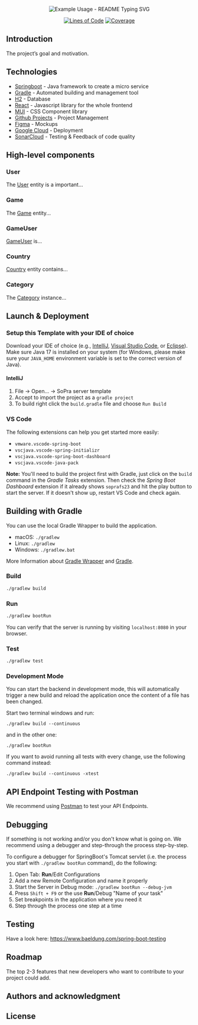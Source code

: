 <p align="center">
  <img src="https://readme-typing-svg.demolab.com/?lines=Sopra+Group+20!;Guess+The+Country!&font=Fira%20Code&center=true&width=600&height=80&duration=4000&pause=500" alt="Example Usage - README Typing SVG">
</p>

<div align="center">
  
[![Lines of Code](https://sonarcloud.io/api/project_badges/measure?project=sopra-fs23-group-20_server&metric=ncloc)](https://sonarcloud.io/summary/new_code?id=sopra-fs23-group-20_server)
[![Coverage](https://sonarcloud.io/api/project_badges/measure?project=sopra-fs23-group-20_server&metric=coverage)](https://sonarcloud.io/summary/new_code?id=sopra-fs23-group-20_server)
  
</div>


## Introduction
The project’s goal and motivation.


## Technologies

* [Springboot](https://spring.io/) - Java framework to create a micro service
* [Gradle](https://gradle.org/) - Automated building and management tool
* [H2](https://www.h2database.com/html/main.html) - Database
* [React](https://reactjs.org/docs/getting-started.html) - Javascript library for the whole frontend
* [MUI](https://mui.com/) - CSS Component library
* [Github Projects](https://github.com/explore) - Project Management
* [Figma](https://figma.com/) - Mockups
* [Google Cloud](https://cloud.google.com/) - Deployment
* [SonarCloud](https://sonarcloud.io/ ) - Testing & Feedback of code quality

## High-level components

### User
The [User](https://github.com/sopra-fs23-group-20/server/blob/827958492eda6547c71077f69acf2fd5a0bd2537/src/main/java/ch/uzh/ifi/hase/soprafs23/entityDB/User.java) entity is a important...

### Game
The [Game](https://github.com/sopra-fs23-group-20/server/blob/628d671fff0967c6fd185b5291b4fb43f3db6068/src/main/java/ch/uzh/ifi/hase/soprafs23/entityDB/Game.java) entity...

### GameUser
[GameUser](https://github.com/sopra-fs23-group-20/server/blob/628d671fff0967c6fd185b5291b4fb43f3db6068/src/main/java/ch/uzh/ifi/hase/soprafs23/entityDB/GameUser.java) is...

### Country
[Country](https://github.com/sopra-fs23-group-20/server/blob/628d671fff0967c6fd185b5291b4fb43f3db6068/src/main/java/ch/uzh/ifi/hase/soprafs23/entityDB/Country.java) entity contains...

### Category
The [Category](https://github.com/sopra-fs23-group-20/server/blob/718d5acd1c51855319aa0172937644438750d051/src/main/java/ch/uzh/ifi/hase/soprafs23/entityDB/Category.java) instance...





## Launch & Deployment

### Setup this Template with your IDE of choice
Download your IDE of choice (e.g., [IntelliJ](https://www.jetbrains.com/idea/download/), [Visual Studio Code](https://code.visualstudio.com/), or [Eclipse](http://www.eclipse.org/downloads/)). Make sure Java 17 is installed on your system (for Windows, please make sure your `JAVA_HOME` environment variable is set to the correct version of Java).

#### IntelliJ
1. File -> Open... -> SoPra server template
2. Accept to import the project as a `gradle project`
3. To build right click the `build.gradle` file and choose `Run Build`

### VS Code
The following extensions can help you get started more easily:
-   `vmware.vscode-spring-boot`
-   `vscjava.vscode-spring-initializr`
-   `vscjava.vscode-spring-boot-dashboard`
-   `vscjava.vscode-java-pack`

**Note:** You'll need to build the project first with Gradle, just click on the `build` command in the _Gradle Tasks_ extension. Then check the _Spring Boot Dashboard_ extension if it already shows `soprafs23` and hit the play button to start the server. If it doesn't show up, restart VS Code and check again.

## Building with Gradle
You can use the local Gradle Wrapper to build the application.
-   macOS: `./gradlew`
-   Linux: `./gradlew`
-   Windows: `./gradlew.bat`

More Information about [Gradle Wrapper](https://docs.gradle.org/current/userguide/gradle_wrapper.html) and [Gradle](https://gradle.org/docs/).

### Build

```bash
./gradlew build
```

### Run

```bash
./gradlew bootRun
```

You can verify that the server is running by visiting `localhost:8080` in your browser.

### Test

```bash
./gradlew test
```

### Development Mode
You can start the backend in development mode, this will automatically trigger a new build and reload the application
once the content of a file has been changed.

Start two terminal windows and run:

`./gradlew build --continuous`

and in the other one:

`./gradlew bootRun`

If you want to avoid running all tests with every change, use the following command instead:

`./gradlew build --continuous -xtest`

## API Endpoint Testing with Postman
We recommend using [Postman](https://www.getpostman.com) to test your API Endpoints.

## Debugging
If something is not working and/or you don't know what is going on. We recommend using a debugger and step-through the process step-by-step.

To configure a debugger for SpringBoot's Tomcat servlet (i.e. the process you start with `./gradlew bootRun` command), do the following:

1. Open Tab: **Run**/Edit Configurations
2. Add a new Remote Configuration and name it properly
3. Start the Server in Debug mode: `./gradlew bootRun --debug-jvm`
4. Press `Shift + F9` or the use **Run**/Debug "Name of your task"
5. Set breakpoints in the application where you need it
6. Step through the process one step at a time

## Testing
Have a look here: https://www.baeldung.com/spring-boot-testing


## Roadmap
The top 2-3 features that new developers who want to contribute to your project
could add.


## Authors and acknowledgment


## License


